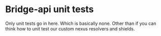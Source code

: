 # Bridge-api unit tests

Only unit tests go in here. Which is basically none. Other than if you can think how to unit test our custom nexus resolvers and shields.
